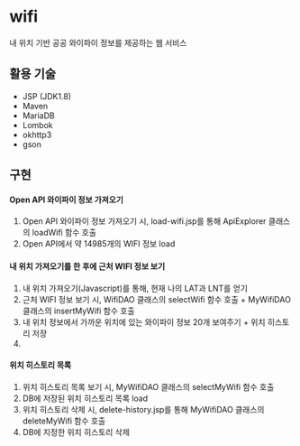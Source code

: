 # wifi
내 위치 기반 공공 와이파이 정보를 제공하는 웹 서비스



## 활용 기술

- JSP (JDK1.8)
- Maven
- MariaDB
- Lombok
- okhttp3
- gson



## 구현

#### Open API 와이파이 정보 가져오기
1. Open API 와이파이 정보 가져오기 시, load-wifi.jsp를 통해 ApiExplorer 클래스의 loadWifi 함수 호출
2. Open API에서 약 14985개의 WIFI 정보 load


#### 내 위치 가져오기를 한 후에 근처 WIFI 정보 보기
1. 내 위치 가져오기(Javascript)를 통해, 현재 나의 LAT과 LNT를 얻기
2. 근처 WIFI 정보 보기 시, WifiDAO 클래스의 selectWifi 함수 호출 + MyWifiDAO 클래스의 insertMyWifi 함수 호출
3. 내 위치 정보에서 가까운 위치에 있는 와이파이 정보 20개 보여주기 + 위치 히스토리 저장
4. 

#### 위치 히스토리 목록
1. 위치 히스토리 목록 보기 시, MyWifiDAO 클래스의 selectMyWifi 함수 호출
2. DB에 저장된 위치 히스토리 목록 load
3. 위치 히스토리 삭제 시, delete-history.jsp를 통해 MyWifiDAO 클래스의 deleteMyWifi 함수 호출
4. DB에 지정한 위치 히스토리 삭제
